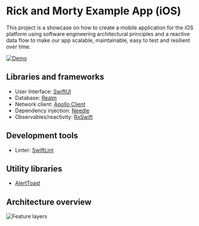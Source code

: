 # Rick and Morty Example App (iOS)
This project is a showcase on how to create a mobile application for the iOS platform using software engineering architectural principles and a reactive data flow to make our app scalable, maintainable, easy to test and resilient over time.

[![Demo](https://user-images.githubusercontent.com/37532652/206702291-f4d59725-f175-4693-af28-dd15120221ff.jpg)](https://user-images.githubusercontent.com/37532652/206701682-91a7fa9b-b738-410a-9aae-bfd2e6d13560.mp4)

## Libraries and frameworks
- User Interface: [SwiftUI](https://developer.apple.com/xcode/swiftui/)
- Database: [Realm](https://www.mongodb.com/docs/realm/sdk/swift/)
- Network client: [Apollo Client](https://www.apollographql.com/docs/ios/)
- Dependency injection: [Needle](https://github.com/uber/needle)
- Observables/reactivity: [RxSwift](https://github.com/ReactiveX/RxSwift)

## Development tools
- Linter: [SwiftLint](https://github.com/realm/SwiftLint)

## Utility libraries
- [AlertToast](https://github.com/elai950/AlertToast)

## Architecture overview

![Feature layers](https://user-images.githubusercontent.com/37532652/206707995-808663f3-e6e9-45d5-bc02-4f15db4066cc.svg)
